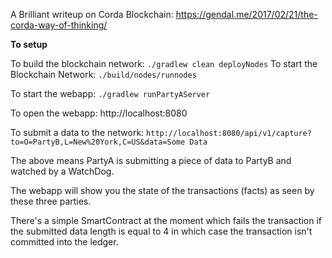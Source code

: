 A Brilliant writeup on Corda Blockchain: https://gendal.me/2017/02/21/the-corda-way-of-thinking/


**To setup**

To build the blockchain network: `./gradlew clean deployNodes`
To start the Blockchain Network: `./build/nodes/runnodes`

To start the webapp: `./gradlew runPartyAServer`

To open the webapp:  http://localhost:8080

To submit a data to the network:  `http://localhost:8080/api/v1/capture?to=O=PartyB,L=New%20York,C=US&data=Some Data`

The above means PartyA is submitting a piece of data to PartyB and watched by a WatchDog.

The webapp will show you the state of the transactions (facts) as seen by these three parties.

There's a simple SmartContract at the moment which fails the transaction if the submitted data length is equal to 4 in which case the transaction isn't committed into the ledger.

